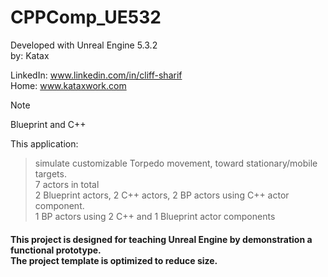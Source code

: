 # CPPComp_UE532
Developed with Unreal Engine 5.3.2  <br> 
by: Katax

LinkedIn: www.linkedin.com/in/cliff-sharif<br> 
Home: www.kataxwork.com<br> 

> [!NOTE]
> Blueprint and C++

This application:

>simulate customizable Torpedo movement, toward stationary/mobile targets.  <br> 
>7 actors in total  <br> 
>2 Blueprint actors, 2 C++ actors, 2 BP actors using C++ actor component.<br> 
>1 BP actors using 2 C++ and 1 Blueprint actor components <br> 

<h4> This project is designed for teaching Unreal Engine by demonstration a functional prototype. <br> The project template is optimized to reduce size.  </h4>
